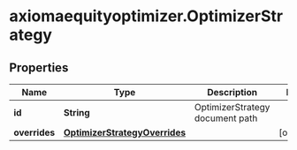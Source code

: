 # axiomaequityoptimizer.OptimizerStrategy

## Properties

Name | Type | Description | Notes
------------ | ------------- | ------------- | -------------
**id** | **String** | OptimizerStrategy document path | 
**overrides** | [**OptimizerStrategyOverrides**](OptimizerStrategyOverrides.md) |  | [optional] 


